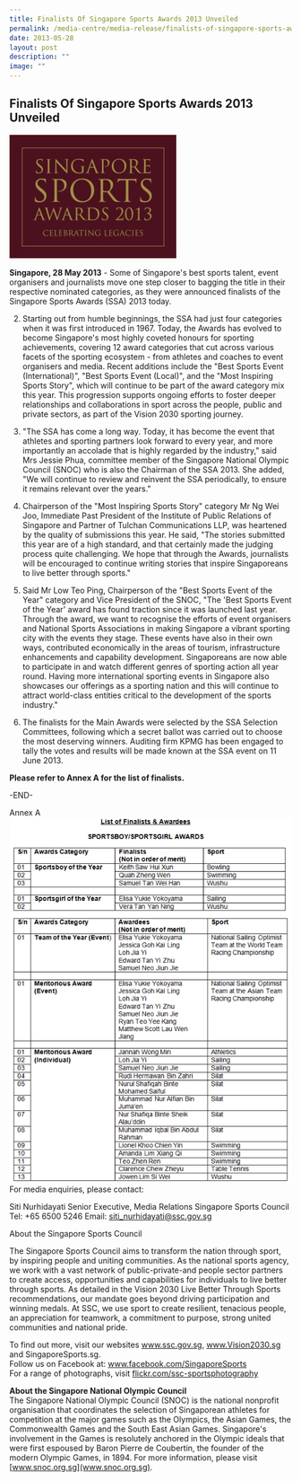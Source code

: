 ```yaml
---
title: Finalists Of Singapore Sports Awards 2013 Unveiled
permalink: /media-centre/media-release/finalists-of-singapore-sports-awards-2013-unveiled/
date: 2013-05-28
layout: post
description: ""
image: ""
---
```

## **Finalists Of Singapore Sports Awards 2013 Unveiled**
![](/images/Media%20Centre/Media%20Release/2013/May/FINALISTSOFSINGAPORESPORTSAWARDS2013UNVEILEDMainPar0042Imagegif.gif)

**Singapore, 28 May 2013** - Some of Singapore's best sports talent, event organisers and journalists move one step closer to bagging the title in their respective nominated categories, as they were announced finalists of the Singapore Sports Awards (SSA) 2013 today.

2. Starting out from humble beginnings, the SSA had just four categories when it was first introduced in 1967. Today, the Awards has evolved to become Singapore's most highly coveted honours for sporting achievements, covering 12 award categories that cut across various facets of the sporting ecosystem - from athletes and coaches to event organisers and media. Recent additions include the "Best Sports Event (International)", "Best Sports Event (Local)", and the "Most Inspiring Sports Story", which will continue to be part of the award category mix this year. This progression supports ongoing efforts to foster deeper relationships and collaborations in sport across the people, public and private sectors, as part of the Vision 2030 sporting journey.

3. "The SSA has come a long way. Today, it has become the event that athletes and sporting partners look forward to every year, and more importantly an accolade that is highly regarded by the industry," said Mrs Jessie Phua, committee member of the Singapore National Olympic Council (SNOC) who is also the Chairman of the SSA 2013. She added, "We will continue to review and reinvent the SSA periodically, to ensure it remains relevant over the years."

4. Chairperson of the "Most Inspiring Sports Story" category Mr Ng Wei Joo, Immediate Past President of the Institute of Public Relations of Singapore and Partner of Tulchan Communications LLP, was heartened by the quality of submissions this year. He said, "The stories submitted this year are of a high standard, and that certainly made the judging process quite challenging. We hope that through the Awards, journalists will be encouraged to continue writing stories that inspire Singaporeans to live better through sports."

5. Said Mr Low Teo Ping, Chairperson of the "Best Sports Event of the Year" category and Vice President of the SNOC, "The 'Best Sports Event of the Year' award has found traction since it was launched last year. Through the award, we want to recognise the efforts of event organisers and National Sports Associations in making Singapore a vibrant sporting city with the events they stage. These events have also in their own ways, contributed economically in the areas of tourism, infrastructure enhancements and capability development. Singaporeans are now able to participate in and watch different genres of sporting action all year round. Having more international sporting events in Singapore also showcases our offerings as a sporting nation and this will continue to attract world-class entities critical to the development of the sports industry."

6. The finalists for the Main Awards were selected by the SSA Selection Committees, following which a secret ballot was carried out to choose the most deserving winners. Auditing firm KPMG has been engaged to tally the votes and results will be made known at the SSA event on 11 June 2013.

**Please refer to Annex A for the list of finalists.**

-END-


Annex A
![](/images/Media%20Centre/Media%20Release/2013/May/FINALISTSOFSINGAPORESPORTSAWARDS2013UNVEILEDMainPar0040Imagegif%20(1).gif)
For media enquiries, please contact:

Siti Nurhidayati
Senior Executive, Media Relations
Singapore Sports Council
Tel: +65 6500 5246
Email: siti_nurhidayati@ssc.gov.sg

About the Singapore Sports Council

The Singapore Sports Council aims to transform the nation through sport, by inspiring people and uniting communities. As the national sports agency, we work with a vast network of public-private-and people sector partners to create access, opportunities and capabilities for individuals to live better through sports. As detailed in the Vision 2030 Live Better Through Sports recommendations, our mandate goes beyond driving participation and winning medals. At SSC, we use sport to create resilient, tenacious people, an appreciation for teamwork, a commitment to purpose, strong united communities and national pride. 

To find out more, visit our websites www.ssc.gov.sg, www.Vision2030.sg and SingaporeSports.sg.
<br>
Follow us on Facebook at: www.facebook.com/SingaporeSports
<br>
For a range of photographs, visit [flickr.com/ssc-sportsphotography](flickr.com/ssc-sportsphotography)

**About the Singapore National Olympic Council**
<br>
The Singapore National Olympic Council (SNOC) is the national nonprofit organisation that coordinates the selection of Singaporean athletes for competition at the major games such as the Olympics, the Asian Games, the Commonwealth Games and the South East Asian Games. Singapore's involvement in the Games is resolutely anchored in the Olympic ideals that were first espoused by Baron Pierre de Coubertin, the founder of the modern Olympic Games, in 1894. For more information, please visit [www.snoc.org.sg](www.snoc.org.sg).